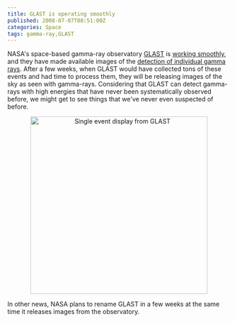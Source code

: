 ```yaml
---
title: GLAST is operating smoothly
published: 2008-07-07T08:51:00Z
categories: Space
tags: gamma-ray,GLAST
---
```


<p>
NASA's space-based gamma-ray observatory <a href="http://glast.gsfc.nasa.gov/">GLAST</a> is <a href="http://wiki.nasa.gov:80/cm/blog/GLAST/posts/post_1215390982680.html">working smoothly</a>, and they have made available images of the <a href="http://www-glast.stanford.edu/WiredAnimation/">detection of individual gamma rays</a>.  After a few weeks, when GLAST would have collected tons of these events and had time to process them, they will be releasing images of the sky as seen with gamma-rays.  Considering that GLAST can detect gamma-rays with high energies that have never been systematically observed before, we might get to see things that we've never even suspected of before.
</p>

<a onblur="try {parent.deselectBloggerImageGracefully();} catch(e) {}" href="http://www-glast.stanford.edu/WiredAnimation/"><img style="display:block; margin:0px auto 10px; text-align:center;cursor:pointer; cursor:hand;width: 400px;" src="http://www-glast.stanford.edu/WiredAnimation/WiredAnimation-1698.jpg" border="0" alt="Single event display from GLAST" /></a>

<p>
In other news, NASA plans to rename GLAST in a few weeks at the same time it releases images from the observatory.
</p>

